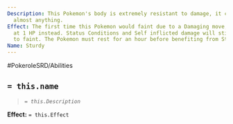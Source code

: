 ```yaml
---
Description: This Pokemon's body is extremely resistant to damage, it can withstand
  almost anything.
Effect: The first time this Pokemon would faint due to a Damaging move, it will remain
  at 1 HP instead. Status Conditions and Self inflicted damage will still cause it
  to faint. The Pokemon must rest for an hour before benefiting from Sturdy again.
Name: Sturdy
---
```


#PokeroleSRD/Abilities

## `= this.name`

> *`= this.Description`*

**Effect:** `= this.Effect`
